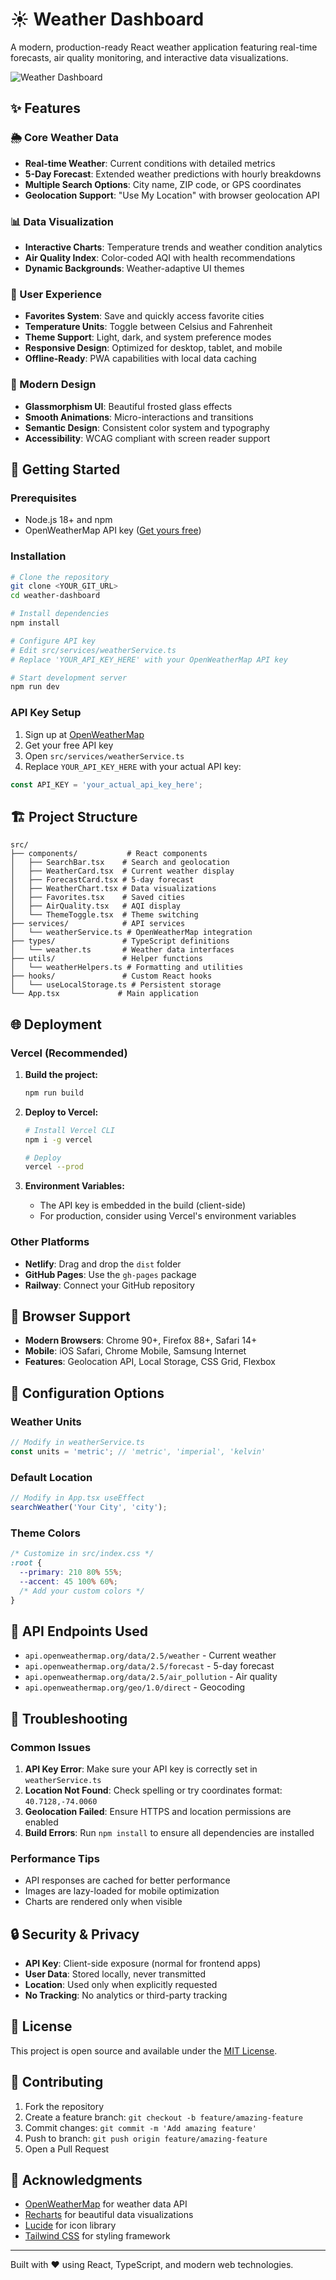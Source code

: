 # ☀️ Weather Dashboard

A modern, production-ready React weather application featuring real-time forecasts, air quality monitoring, and interactive data visualizations.

![Weather Dashboard](https://images.unsplash.com/photo-1504608524841-42fe6f032b4b?w=1200&h=400&fit=crop&crop=top)

## ✨ Features

### 🌦️ Core Weather Data
- **Real-time Weather**: Current conditions with detailed metrics
- **5-Day Forecast**: Extended weather predictions with hourly breakdowns
- **Multiple Search Options**: City name, ZIP code, or GPS coordinates
- **Geolocation Support**: "Use My Location" with browser geolocation API

### 📊 Data Visualization
- **Interactive Charts**: Temperature trends and weather condition analytics
- **Air Quality Index**: Color-coded AQI with health recommendations
- **Dynamic Backgrounds**: Weather-adaptive UI themes

### 💫 User Experience
- **Favorites System**: Save and quickly access favorite cities
- **Temperature Units**: Toggle between Celsius and Fahrenheit
- **Theme Support**: Light, dark, and system preference modes
- **Responsive Design**: Optimized for desktop, tablet, and mobile
- **Offline-Ready**: PWA capabilities with local data caching

### 🎨 Modern Design
- **Glassmorphism UI**: Beautiful frosted glass effects
- **Smooth Animations**: Micro-interactions and transitions
- **Semantic Design**: Consistent color system and typography
- **Accessibility**: WCAG compliant with screen reader support

## 🚀 Getting Started

### Prerequisites
- Node.js 18+ and npm
- OpenWeatherMap API key ([Get yours free](https://openweathermap.org/api))

### Installation

```bash
# Clone the repository
git clone <YOUR_GIT_URL>
cd weather-dashboard

# Install dependencies
npm install

# Configure API key
# Edit src/services/weatherService.ts
# Replace 'YOUR_API_KEY_HERE' with your OpenWeatherMap API key

# Start development server
npm run dev
```

### API Key Setup

1. Sign up at [OpenWeatherMap](https://openweathermap.org/api)
2. Get your free API key
3. Open `src/services/weatherService.ts`
4. Replace `YOUR_API_KEY_HERE` with your actual API key:

```typescript
const API_KEY = 'your_actual_api_key_here';
```

## 🏗️ Project Structure

```
src/
├── components/           # React components
│   ├── SearchBar.tsx    # Search and geolocation
│   ├── WeatherCard.tsx  # Current weather display
│   ├── ForecastCard.tsx # 5-day forecast
│   ├── WeatherChart.tsx # Data visualizations
│   ├── Favorites.tsx    # Saved cities
│   ├── AirQuality.tsx   # AQI display
│   └── ThemeToggle.tsx  # Theme switching
├── services/            # API services
│   └── weatherService.ts # OpenWeatherMap integration
├── types/               # TypeScript definitions
│   └── weather.ts       # Weather data interfaces
├── utils/               # Helper functions
│   └── weatherHelpers.ts # Formatting and utilities
├── hooks/               # Custom React hooks
│   └── useLocalStorage.ts # Persistent storage
└── App.tsx             # Main application
```

## 🌐 Deployment

### Vercel (Recommended)

1. **Build the project:**
   ```bash
   npm run build
   ```

2. **Deploy to Vercel:**
   ```bash
   # Install Vercel CLI
   npm i -g vercel
   
   # Deploy
   vercel --prod
   ```

3. **Environment Variables:**
   - The API key is embedded in the build (client-side)
   - For production, consider using Vercel's environment variables

### Other Platforms

- **Netlify**: Drag and drop the `dist` folder
- **GitHub Pages**: Use the `gh-pages` package
- **Railway**: Connect your GitHub repository

## 📱 Browser Support

- **Modern Browsers**: Chrome 90+, Firefox 88+, Safari 14+
- **Mobile**: iOS Safari, Chrome Mobile, Samsung Internet
- **Features**: Geolocation API, Local Storage, CSS Grid, Flexbox

## 🔧 Configuration Options

### Weather Units
```typescript
// Modify in weatherService.ts
const units = 'metric'; // 'metric', 'imperial', 'kelvin'
```

### Default Location
```typescript
// Modify in App.tsx useEffect
searchWeather('Your City', 'city');
```

### Theme Colors
```css
/* Customize in src/index.css */
:root {
  --primary: 210 80% 55%;
  --accent: 45 100% 60%;
  /* Add your custom colors */
}
```

## 🔑 API Endpoints Used

- `api.openweathermap.org/data/2.5/weather` - Current weather
- `api.openweathermap.org/data/2.5/forecast` - 5-day forecast
- `api.openweathermap.org/data/2.5/air_pollution` - Air quality
- `api.openweathermap.org/geo/1.0/direct` - Geocoding

## 🐛 Troubleshooting

### Common Issues

1. **API Key Error**: Make sure your API key is correctly set in `weatherService.ts`
2. **Location Not Found**: Check spelling or try coordinates format: `40.7128,-74.0060`
3. **Geolocation Failed**: Ensure HTTPS and location permissions are enabled
4. **Build Errors**: Run `npm install` to ensure all dependencies are installed

### Performance Tips

- API responses are cached for better performance
- Images are lazy-loaded for mobile optimization
- Charts are rendered only when visible

## 🔒 Security & Privacy

- **API Key**: Client-side exposure (normal for frontend apps)
- **User Data**: Stored locally, never transmitted
- **Location**: Used only when explicitly requested
- **No Tracking**: No analytics or third-party tracking

## 📄 License

This project is open source and available under the [MIT License](LICENSE).

## 🤝 Contributing

1. Fork the repository
2. Create a feature branch: `git checkout -b feature/amazing-feature`
3. Commit changes: `git commit -m 'Add amazing feature'`
4. Push to branch: `git push origin feature/amazing-feature`
5. Open a Pull Request

## 🙏 Acknowledgments

- [OpenWeatherMap](https://openweathermap.org) for weather data API
- [Recharts](https://recharts.org) for beautiful data visualizations
- [Lucide](https://lucide.dev) for icon library
- [Tailwind CSS](https://tailwindcss.com) for styling framework

---

Built with ❤️ using React, TypeScript, and modern web technologies.